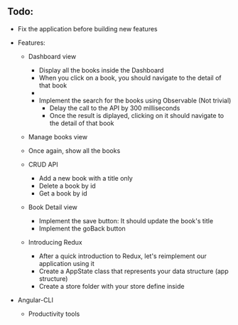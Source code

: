 ## Todo:
- Fix the application before building new features

- Features:
  - Dashboard view
    - Display all the books inside the Dashboard
    - When you click on a book, you should navigate to the detail of that book
    - 
    - Implement the search for the books using Observable (Not trivial)
      - Delay the call to the API by 300 milliseconds
      - Once the result is diplayed, clicking on it should navigate to the detail of that book

  - Manage books view
   - Once again, show all the books
   - CRUD API
     - Add a new book with a title only
     - Delete a book by id
     - Get a book by id

  - Book Detail view
    - Implement the save button: It should update the book's title
    - Implement the goBack button
   
  - Introducing Redux
    - After a quick introduction to Redux, let's reimplement our application using it
    - Create a AppState class that represents your data structure (app structure)
    - Create a store folder with your store define inside

- Angular-CLI
  - Productivity tools